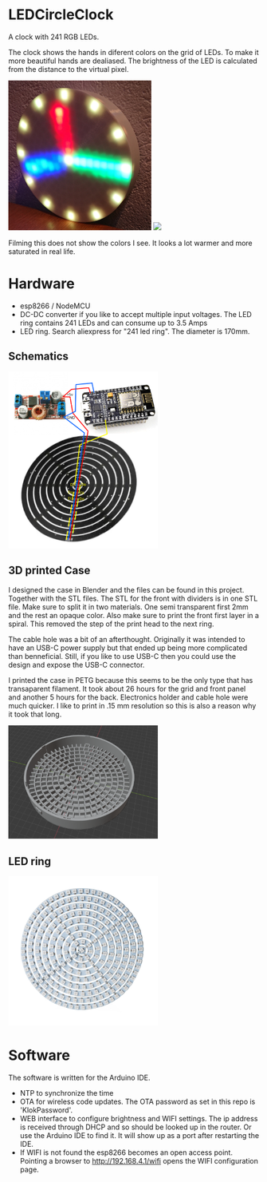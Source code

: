 # LEDCircleClock
A clock with 241 RGB LEDs.

The clock shows the hands in diferent colors on the grid of LEDs. To make it more beautiful hands are dealiased. The brightness of the LED is calculated from the distance to the virtual pixel.

<img src="https://raw.githubusercontent.com/MilovdZee/LEDCircleClock/main/images/clock.jpg" height=300/> <img src="https://raw.githubusercontent.com/MilovdZee/LEDCircleClock/main/images/LayoutVideo.gif" height=300/>

Filming this does not show the colors I see. It looks a lot warmer and more saturated in real life.

# Hardware
- esp8266 / NodeMCU
- DC-DC converter if you like to accept multiple input voltages. The LED ring contains 241 LEDs and can consume up to 3.5 Amps
- LED ring. Search aliexpress for "241 led ring". The diameter is 170mm.

## Schematics
<img src="https://raw.githubusercontent.com/MilovdZee/LEDCircleClock/main/images/schematics.png" width=300/>

## 3D printed Case
I designed the case in Blender and the files can be found in this project. Together with the STL files.
The STL for the front with dividers is in one STL file. Make sure to split it in two materials. One semi transparent first 2mm and the rest an opaque color. Also make sure to print the front first layer in a spiral. This removed the step of the print head to the next ring.

The cable hole was a bit of an afterthought. Originally it was intended to have an USB-C power supply but that ended up being more complicated than benneficial. Still, if you like to use USB-C then you could use the design and expose the USB-C connector.

I printed the case in PETG because this seems to be the only type that has transaparent filament. It took about 26 hours for the grid and front panel and another 5 hours for the back. Electronics holder and cable hole were much quicker.
I like to print in .15 mm resolution so this is also a reason why it took that long.

<img src="https://raw.githubusercontent.com/MilovdZee/LEDCircleClock/main/images/LEDRingGrid.png" width=300/>

## LED ring
<img src="https://raw.githubusercontent.com/MilovdZee/LEDCircleClock/main/images/241LEDring.jpg" width=300/>

# Software
The software is written for the Arduino IDE. 
- NTP to synchronize the time
- OTA for wireless code updates. The OTA password as set in this repo is 'KlokPassword'.
- WEB interface to configure brightness and WIFI settings. The ip address is received through DHCP and so should be looked up in the router. Or use the Arduino IDE to find it. It will show up as a port after restarting the IDE.
- If WIFI is not found the esp8266 becomes an open access point. Pointing a browser to http://192.168.4.1/wifi opens the WIFI configuration page.
